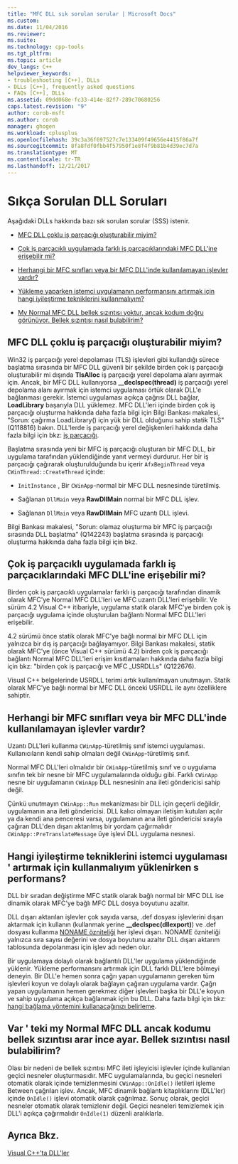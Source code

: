 ```yaml
---
title: "MFC DLL sık sorulan sorular | Microsoft Docs"
ms.custom: 
ms.date: 11/04/2016
ms.reviewer: 
ms.suite: 
ms.technology: cpp-tools
ms.tgt_pltfrm: 
ms.topic: article
dev_langs: C++
helpviewer_keywords:
- troubleshooting [C++], DLLs
- DLLs [C++], frequently asked questions
- FAQs [C++], DLLs
ms.assetid: 09dd068e-fc33-414e-82f7-289c70680256
caps.latest.revision: "9"
author: corob-msft
ms.author: corob
manager: ghogen
ms.workload: cplusplus
ms.openlocfilehash: 39c3a36f697527c7e133409f49656e4415f86a7f
ms.sourcegitcommit: 8fa8fdf0fbb4f57950f1e8f4f9b81b4d39ec7d7a
ms.translationtype: MT
ms.contentlocale: tr-TR
ms.lasthandoff: 12/21/2017
---
```

# <a name="dll-frequently-asked-questions"></a>Sıkça Sorulan DLL Soruları  
  
Aşağıdaki DLLs hakkında bazı sık sorulan sorular (SSS) istenir.  
    
-   [MFC DLL çoklu iş parçacığı oluşturabilir miyim?](#mfc_multithreaded_1)  

-   [Çok iş parçacıklı uygulamada farklı iş parçacıklarındaki MFC DLL'ine erişebilir mi?](#mfc_multithreaded_2)  
  
-   [Herhangi bir MFC sınıfları veya bir MFC DLL'inde kullanılamayan işlevler vardır?](#mfc_prohibited_classes)  
  
-   [Yükleme yaparken istemci uygulamanın performansını artırmak için hangi iyileştirme tekniklerini kullanmalıyım?](#mfc_optimization)  
  
-   [My Normal MFC DLL bellek sızıntısı yoktur, ancak kodum doğru görünüyor. Bellek sızıntısı nasıl bulabilirim?](#memory_leak)  

## <a name="mfc_multithreaded_1"></a>MFC DLL çoklu iş parçacığı oluşturabilir miyim?  
  
Win32 iş parçacığı yerel depolaması (TLS) işlevleri gibi kullandığı sürece başlatma sırasında bir MFC DLL güvenli bir şekilde birden çok iş parçacığı oluşturabilir mi dışında **TlsAlloc** iş parçacığı yerel depolama alanı ayırmak için. Ancak, bir MFC DLL kullanıyorsa **__declspec(thread)** iş parçacığı yerel depolama alanı ayırmak için istemci uygulaması örtük olarak DLL'e bağlanması gerekir. İstemci uygulaması açıkça çağrısı DLL bağlar, **LoadLibrary** başarıyla DLL yüklemez. MFC DLL'leri içinde birden çok iş parçacığı oluşturma hakkında daha fazla bilgi için Bilgi Bankası makalesi, "Sorun: çağırma LoadLibrary() için yük bir DLL olduğunu sahip statik TLS" (Q118816) bakın. DLL'lerde iş parçacığı yerel değişkenleri hakkında daha fazla bilgi için bkz: [iş parçacığı](../cpp/thread.md).
  
 Başlatma sırasında yeni bir MFC iş parçacığı oluşturan bir MFC DLL, bir uygulama tarafından yüklendiğinde yanıt vermeyi durdurur. Her bir iş parçacığı çağırarak oluşturulduğunda bu içerir `AfxBeginThread` veya `CWinThread::CreateThread` içinde:  
  
-   `InitInstance` , Bir `CWinApp`-normal bir MFC DLL nesnesinde türetilmiş.  
  
-   Sağlanan `DllMain` veya **RawDllMain** normal bir MFC DLL işlev.  
  
-   Sağlanan `DllMain` veya **RawDllMain** MFC uzantı DLL işlevi.  
  
 Bilgi Bankası makalesi, "Sorun: olamaz oluşturma bir MFC iş parçacığı sırasında DLL başlatma" (Q142243) başlatma sırasında iş parçacığı oluşturma hakkında daha fazla bilgi için bkz.  
  
## <a name="mfc_multithreaded_2"></a>Çok iş parçacıklı uygulamada farklı iş parçacıklarındaki MFC DLL'ine erişebilir mi?
Birden çok iş parçacıklı uygulamalar farklı iş parçacığı tarafından dinamik olarak MFC'ye Normal MFC DLL'leri ve MFC uzantı DLL'leri erişebilir. Ve sürüm 4.2 Visual C++ itibariyle, uygulama statik olarak MFC'ye birden çok iş parçacığı uygulama içinde oluşturulan bağlantı Normal MFC DLL'leri erişebilir.  
  
 4.2 sürümü önce statik olarak MFC'ye bağlı normal bir MFC DLL için yalnızca bir dış iş parçacığı bağlayamıyor. Bilgi Bankası makalesi, statik olarak MFC'ye (önce Visual C++ sürümü 4.2) birden çok iş parçacığı bağlantı Normal MFC DLL'leri erişim kısıtlamaları hakkında daha fazla bilgi için bkz: "birden çok iş parçacığı ve MFC _USRDLLs" (Q122676).  
  
 Visual C++ belgelerinde USRDLL terimi artık kullanılmayan unutmayın. Statik olarak MFC'ye bağlı normal bir MFC DLL önceki USRDLL ile aynı özelliklere sahiptir.  


## <a name="mfc_prohibited_classes"></a>Herhangi bir MFC sınıfları veya bir MFC DLL'inde kullanılamayan işlevler vardır?
Uzantı DLL'leri kullanma `CWinApp`-türetilmiş sınıf istemci uygulaması. Kullanıcıların kendi sahip olmaları değil `CWinApp`-türetilmiş sınıf.  
  
Normal MFC DLL'leri olmalıdır bir `CWinApp`-türetilmiş sınıf ve o uygulama sınıfın tek bir nesne bir MFC uygulamalarında olduğu gibi. Farklı `CWinApp` nesne bir uygulamanın `CWinApp` DLL nesnesinin ana ileti göndericisi sahip değil.  
  
 Çünkü unutmayın `CWinApp::Run` mekanizması bir DLL için geçerli değildir, uygulamanın ana ileti göndericisi. DLL kalıcı olmayan iletişim kutuları açılır ya da kendi ana penceresi varsa, uygulamanın ana ileti göndericisi sırayla çağıran DLL'den dışarı aktarılmış bir yordam çağırmalıdır `CWinApp::PreTranslateMessage` üye işlevi DLL uygulama nesnesi.  

## <a name="mfc_optimization"></a>Hangi iyileştirme tekniklerini istemci uygulaması &#39; artırmak için kullanmalıyım yüklenirken s performans?
DLL bir sıradan değiştirme MFC statik olarak bağlı normal bir MFC DLL ise dinamik olarak MFC'ye bağlı MFC DLL dosya boyutunu azaltır.  
  
 DLL dışarı aktarılan işlevler çok sayıda varsa, .def dosyası işlevlerini dışarı aktarmak için kullanın (kullanmak yerine **__declspec(dllexport)**) ve .def dosyası kullanma [NONAME özniteliği](../build/exporting-functions-from-a-dll-by-ordinal-rather-than-by-name.md) her işlevi dışarı. NONAME özniteliği yalnızca sıra sayısı değerini ve dosya boyutunu azaltır DLL dışarı aktarım tablosunda depolanması için işlev adı neden olur.  
  
 Bir uygulamaya dolaylı olarak bağlantılı DLL'ler uygulama yüklendiğinde yüklenir. Yükleme performansını artırmak için DLL farklı DLL'lere bölmeyi deneyin. Bir DLL'e hemen sonra çağrı yapan uygulamanın gereken tüm işlevleri koyun ve dolaylı olarak bağlayın çağıran uygulama vardır. Çağrı yapan uygulamanın hemen gerekmez diğer işlevleri başka bir DLL'e koyun ve sahip uygulama açıkça bağlanmak için bu DLL. Daha fazla bilgi için bkz: [hangi bağlama yöntemini kullanacağınızı belirleme](../build/linking-an-executable-to-a-dll.md#determining-which-linking-method-to-use).  

## <a name="memory_leak"></a>Var &#39; teki my Normal MFC DLL ancak kodumu bellek sızıntısı arar ince ayar. Bellek sızıntısı nasıl bulabilirim?  
  
Olası bir nedeni de bellek sızıntısı MFC ileti işleyicisi işlevler içinde kullanılan geçici nesneler oluşturmasıdır. MFC uygulamalarında, bu geçici nesneleri otomatik olarak içinde temizlenmesini `CWinApp::OnIdle()` iletileri işleme Between çağrılan işlev. Ancak, MFC dinamik bağlantı kitaplıklarını (DLL'ler) içinde `OnIdle()` işlevi otomatik olarak çağrılmaz. Sonuç olarak, geçici nesneler otomatik olarak temizlenir değil. Geçici nesneleri temizlemek için DLL'i açıkça çağırmalıdır `OnIdle(1)` düzenli aralıklarla.  
  
## <a name="see-also"></a>Ayrıca Bkz.  
 [Visual C++'ta DLL'ler](../build/dlls-in-visual-cpp.md)